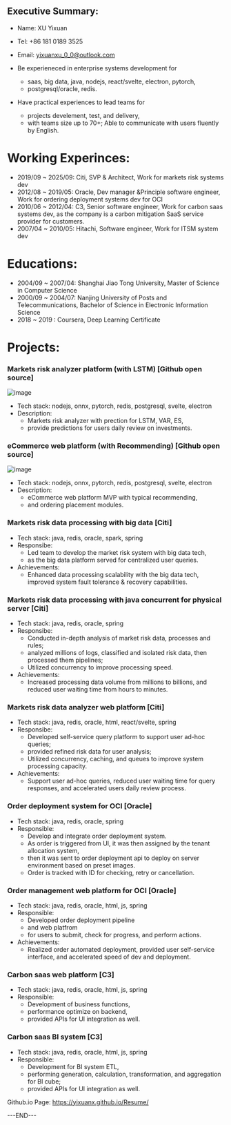 ## Executive Summary:
* Name: XU Yixuan
* Tel: +86 181 0189 3525
* Email: yixuanxu_0_0@outlook.com


* Be experieneced in enterprise systems development for
  * saas, big data, java, nodejs, react/svelte, electron, pytorch,
  * postgresql/oracle, redis.
* Have practical experiences to lead teams for
  * projects develement, test, and delivery,
  * with teams size up to 70+; Able to communicate with users fluently by English.


# Working Experinces:
* 2019/09 ~ 2025/09: Citi, SVP & Architect, Work for markets risk systems dev
* 2012/08 ~ 2019/05: Oracle, Dev manager &Principle software engineer, Work for ordering deployment systems dev for OCI
* 2010/06 ~ 2012/04: C3, Senior software engineer, Work for carbon saas systems dev, as the company is a carbon mitigation SaaS service provider for customers.
* 2007/04 ~ 2010/05: Hitachi, Software engineer, Work for ITSM system dev

# Educations:
* 2004/09 ~ 2007/04: Shanghai Jiao Tong University, Master of Science in Computer Science
* 2000/09 ~ 2004/07: Nanjing University of Posts and Telecommunications, Bachelor of Science in Electronic Information Science
* 2018    ~ 2019   : Coursera, Deep Learning Certificate


# Projects:

### Markets risk analyzer platform (with LSTM) [Github open source]
<img alt="image" src="https://github.com/user-attachments/assets/31e41ff1-087d-4b11-a1c8-4eea0ae3b29d" />

* Tech stack: nodejs, onnx, pytorch, redis, postgresql, svelte, electron
* Description:
  * Markets risk analyzer with prection for LSTM, VAR, ES,
  * provide predictions for users daily review on investments.

### eCommerce web platform (with Recommending) [Github open source]
<img alt="image" src="https://github.com/user-attachments/assets/0c803cd1-3d5c-40fe-b2d6-69625de64e2d" />

* Tech stack: nodejs, onnx, pytorch, redis, postgresql, svelte, electron
* Description:
  * eCommerce web platform MVP with typical recommending,
  * and ordering placement modules.


### Markets risk data processing with big data [Citi]
* Tech stack: java, redis, oracle, spark, spring
* Responsibe:
  * Led team to develop the market risk system with big data tech,
  * as the big data platform served for centralized user queries.
* Achievements:
  * Enhanced data processing scalability with the big data tech, improved system fault tolerance & recovery capabilities.

### Markets risk data processing with java concurrent for physical server [Citi]
* Tech stack: java, redis, oracle, spring
* Responsibe:
  * Conducted in-depth analysis of market risk data, processes and rules;
  * analyzed millions of logs, classified and isolated risk data, then processed them pipelines;
  * Utilized concurrency to improve processing speed.
* Achievements:
  * Increased processing data volume from millions to billions, and reduced user waiting time from hours to minutes.


### Markets risk data analyzer web platform [Citi]
* Tech stack: java, redis, oracle, html, react/svelte, spring
* Responsibe:
  * Developed self-service query platform to support user ad-hoc queries;
  * provided refined risk data for user analysis;
  * Utilized concurrency, caching, and queues to improve system processing capacity.
* Achievements:
  * Support user ad-hoc queries, reduced user waiting time for query responses, and accelerated users daily review process.

### Order deployment system for OCI [Oracle]
* Tech stack: java, redis, oracle, spring
* Responsible:
  * Develop and integrate order deployment system.
  * As order is triggered from UI, it was then assigned by the tenant allocation system,
  * then it was sent to order deployment api to deploy on server environment based on preset images.
  * Order is tracked with ID for checking, retry or cancellation.

### Order management web platform for OCI [Oracle]
* Tech stack: java, redis, oracle, html, js, spring
* Responsible:
  * Developed order deployment pipeline
  * and web platfrom
  * for users to submit, check for progress, and perform actions.
* Achievements:
  * Realized order automated deployment, provided user self-service interface, and accelerated speed of dev and deployment.

### Carbon saas web platform [C3]
* Tech stack: java, redis, oracle, html, js, spring
* Responsible:
  * Development of business functions,
  * performance optimize on backend,
  * provided APIs for UI integration as well.

### Carbon saas BI system [C3]
* Tech stack: java, redis, oracle, html, js, spring
* Responsible:
  * Development for BI system ETL,
  * performing generation, calculation, transformation, and aggregation for BI cube;
  * provided APIs for UI integration as well.


Github.io Page: https://yixuanx.github.io/Resume/

---END---

